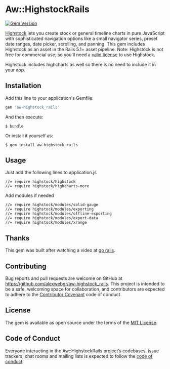 # Aw::HighstockRails
[![Gem Version](https://badge.fury.io/rb/aw-highstock_rails.svg)](https://badge.fury.io/rb/aw-highstock_rails)

[Highstock](https://www.highcharts.com/blog/products/highstock/) lets you create stock or general timeline charts in pure JavaScript with sophisticated navigation options like 
a small navigator series, preset date ranges, date picker, scrolling, and panning. 
This gem includes Highstock as an asset in the Rails 5.1+ asset pipeline. Note: Highstock is not free for commercial use, so you'll need a [valid license](https://shop.highsoft.com/) to use Highstock.

Highstock includes highcharts as well so there is no need to include it in your app.

## Installation

Add this line to your application's Gemfile:

```ruby
gem 'aw-highstock_rails'
```

And then execute:

    $ bundle

Or install it yourself as:

    $ gem install aw-highstock_rails

## Usage
Just add the following lines to application.js 

    //= require highstock/highstock
    //= require highstock/highcharts-more
    
Add modules if needed 
    
    //= require highstock/modules/solid-gauge
    //= require highstock/modules/exporting
    //= require highstock/modules/offline-exporting
    //= require highstock/modules/export-data
    //= require highstock/modules/xrange

   
## Thanks
This gem was built after watching a video at [go rails](https://gorails.com/episodes/creating-gems-for-frontend-javascript-libraries).
   

## Contributing

Bug reports and pull requests are welcome on GitHub at https://github.com/alexwebgr/aw-highstock_rails. This project is intended to be a safe, welcoming space for collaboration, and contributors are expected to adhere to the [Contributor Covenant](http://contributor-covenant.org) code of conduct.

## License

The gem is available as open source under the terms of the [MIT License](https://opensource.org/licenses/MIT).

## Code of Conduct

Everyone interacting in the Aw::HighstockRails project’s codebases, issue trackers, chat rooms and mailing lists is expected to follow the [code of conduct](https://github.com/alexwebgr/aw-highstock_rails/CODE_OF_CONDUCT.md).
